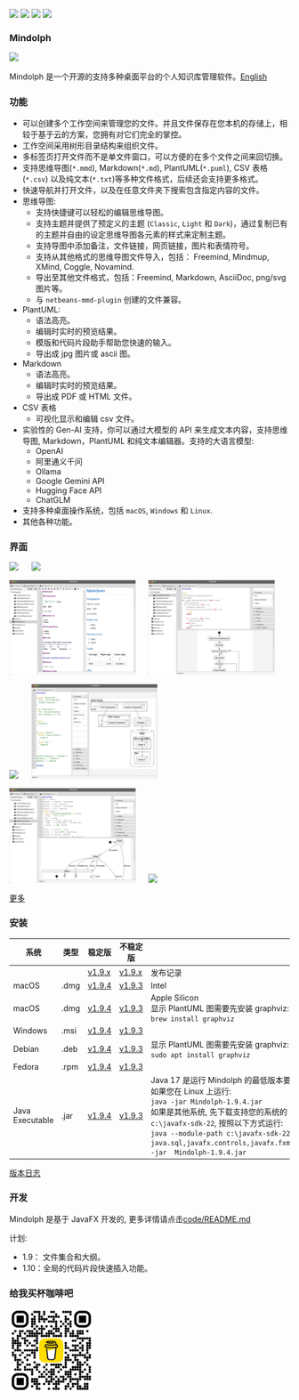 <p>
	<a title="Releases" target="_blank" href="https://github.com/mindolph/Mindolph/releases"><img src="https://img.shields.io/github/release/mindolph/Mindolph.svg?style=flat-square&color=9CF"></a>
	<a title="Downloads" target="_blank" href="https://github.com/mindolph/Mindolph/releases"><img src="https://img.shields.io/github/downloads/mindolph/Mindolph/total.svg?style=flat-square&color=blueviolet"></a>
	<a title="GitHub Commits" target="_blank" href="https://github.com/mindolph/Mindolph/commits/main/"><img src="https://img.shields.io/github/commit-activity/m/mindolph/Mindolph.svg?style=flat-square"></a>
	<a title="Last Commit" target="_blank" href="https://github.com/mindolph/Mindolph/commits/main/"><img src="https://img.shields.io/github/last-commit/mindolph/Mindolph.svg?style=flat-square&color=FF9900"></a>
</p>


### Mindolph

![](../DemoWorkspace/app_30.png)

Mindolph 是一个开源的支持多种桌面平台的个人知识库管理软件。[English](../README.md)


### 功能
* 可以创建多个工作空间来管理您的文件。并且文件保存在您本机的存储上，相较于基于云的方案，您拥有对它们完全的掌控。
* 工作空间采用树形目录结构来组织文件。
* 多标签页打开文件而不是单文件窗口，可以方便的在多个文件之间来回切换。
* 支持思维导图(`*.mmd`), Markdown(`*.md`), PlantUML(`*.puml`), CSV 表格(`*.csv`) 以及纯文本(`*.txt`)等多种文件格式，后续还会支持更多格式。
* 快速导航并打开文件，以及在任意文件夹下搜索包含指定内容的文件。
* 思维导图:
	* 支持快捷键可以轻松的编辑思维导图。
	* 支持主题并提供了预定义的主题 (`Classic`, `Light` 和 `Dark`)，通过复制已有的主题并自由的设定思维导图各元素的样式来定制主题。
	* 支持导图中添加备注，文件链接，网页链接，图片和表情符号。
	* 支持从其他格式的思维导图文件导入，包括： Freemind, Mindmup, XMind, Coggle, Novamind.
	* 导出至其他文件格式，包括：Freemind, Markdown, AsciiDoc, png/svg 图片等。
	* 与 `netbeans-mmd-plugin` 创建的文件兼容。
* PlantUML:
	* 语法高亮。
	* 编辑时实时的预览结果。
	* 模版和代码片段助手帮助您快速的输入。
	* 导出成 jpg 图片或 ascii 图。
* Markdown
	* 语法高亮。
	* 编辑时实时的预览结果。
	* 导出成 PDF 或 HTML 文件。
* CSV 表格
	* 可视化显示和编辑 csv 文件。
* 实验性的 Gen-AI 支持，你可以通过大模型的 API 来生成文本内容，支持思维导图, Markdown，PlantUML 和纯文本编辑器。支持的大语言模型:  
	* OpenAI  
	* 阿里通义千问  
	* Ollama  
	* Google Gemini API  
	* Hugging Face API  
	* ChatGLM  
* 支持多种桌面操作系统，包括 `macOS`, `Windows` 和 `Linux`.
* 其他各种功能。


### 界面
<p float="left">
	<img src="screenshots/mindmap_light.jpg" width="45%"/>
	&nbsp;&nbsp;&nbsp;&nbsp;
	<img src="screenshots/mindmap_dark.jpg" width="45%"/>
</p>
<p float="left">
	<img src="screenshots/markdown1.jpg" width="45%"/>
	&nbsp;&nbsp;&nbsp;&nbsp;
	<img src="screenshots/puml_activity.jpg" width="45%"/>
</p>
<p float="left">
	<img src="screenshots/puml_sequence.jpg" width="45%"/>
	&nbsp;&nbsp;&nbsp;&nbsp;
	<img src="screenshots/puml_component2.jpg" width="45%"/>
</p>
<p float="left">
	<img src="screenshots/puml_state.jpg" width="45%"/>
	&nbsp;&nbsp;&nbsp;&nbsp;
	<img src="screenshots/find_in_files.jpg" width="45%"/>
</p>

[更多](screenshots.md)


### 安装

|系统|类型|稳定版|不稳定版|备注|
|----|----|----|----|----|
|| |[v1.9.x](release-notes/v1.9/v1.9_zh_CN.md)|[v1.9.x](release-notes/v1.9/v1.9_zh_CN.md)| 发布记录 |
|macOS|.dmg|[v1.9.4](https://github.com/mindolph/Mindolph/releases/download/v1.9.4/Mindolph-1.9.4-x64.dmg)|[v1.9.3](https://github.com/mindolph/Mindolph/releases/download/v1.9.3/Mindolph-1.9.3-x64.dmg)| Intel |
|macOS|.dmg|[v1.9.4](https://github.com/mindolph/Mindolph/releases/download/v1.9.4/Mindolph-1.9.4-aarch64.dmg) |[v1.9.3](https://github.com/mindolph/Mindolph/releases/download/v1.9.3/Mindolph-1.9.3-aarch64.dmg) | Apple Silicon </br>显示 PlantUML 图需要先安装 graphviz:</br>`brew install graphviz`|
|Windows|.msi|[v1.9.4](https://github.com/mindolph/Mindolph/releases/download/v1.9.4/Mindolph-1.9.4.msi)|[v1.9.3](https://github.com/mindolph/Mindolph/releases/download/v1.9.3/Mindolph-1.9.3.msi)| |
|Debian|.deb|[v1.9.4](https://github.com/mindolph/Mindolph/releases/download/v1.9.4/Mindolph-1.9.4.deb)|[v1.9.3](https://github.com/mindolph/Mindolph/releases/download/v1.9.3/Mindolph-1.9.3.deb)|	显示 PlantUML 图需要先安装 graphviz:  </br>  `sudo apt install graphviz`|
|Fedora|.rpm|[v1.9.4](https://github.com/mindolph/Mindolph/releases/download/v1.9.4/Mindolph-1.9.4.rpm)|[v1.9.3](https://github.com/mindolph/Mindolph/releases/download/v1.9.3/Mindolph-1.9.3.rpm)| |
|Java Executable|.jar|[v1.9.4](https://github.com/mindolph/Mindolph/releases/download/v1.9.4/Mindolph-1.9.4.jar)|[v1.9.3](https://github.com/mindolph/Mindolph/releases/download/v1.9.3/Mindolph-1.9.3.jar)| Java 17 是运行 Mindolph 的最低版本要求.   	</br> 如果您在 Linux 上运行:   </br> `java -jar Mindolph-1.9.4.jar`  </br> 如果是其他系统, 先下载支持您的系统的 JavaFX SDK 并解压缩到某个目录，例如: `c:\javafx-sdk-22`, 按照以下方式运行:     </br>`java --module-path c:\javafx-sdk-22\lib --add-modules java.sql,javafx.controls,javafx.fxml,javafx.swing,javafx.web,jdk.crypto.ec -jar  Mindolph-1.9.4.jar` |



[版本日志](change_logs.md)


### 开发
Mindolph 是基于 JavaFX 开发的, 更多详情请点击[code/README.md](../code/README.md)

计划:

* 1.9： 文件集合和大纲。
* 1.10：全局的代码片段快速插入功能。

### 给我买杯咖啡吧

<img src="bmc_qr.png" width="30%"/>
